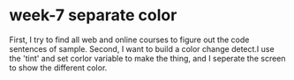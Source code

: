# week-7 separate color
First, I try to find all web and online courses to figure out the code sentences of sample.
Second, I want to build a color change detect.I use the 'tint' and set corlor variable to make the thing, and I seperate the screen to show the different color.
